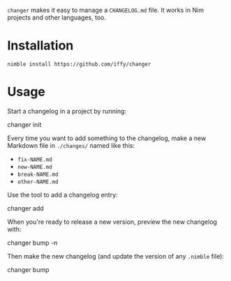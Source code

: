 `changer` makes it easy to manage a `CHANGELOG.md` file.  It works in Nim projects and other languages, too.

# Installation

```
nimble install https://github.com/iffy/changer
```

# Usage

Start a changelog in a project by running:

  changer init

Every time you want to add something to the changelog, make a new Markdown file in `./changes/` named like this:

  - `fix-NAME.md`
  - `new-NAME.md`
  - `break-NAME.md`
  - `other-NAME.md`

Use the tool to add a changelog entry:

  changer add

When you're ready to release a new version, preview the new changelog with:

  changer bump -n

Then make the new changelog (and update the version of any `.nimble` file):

  changer bump
